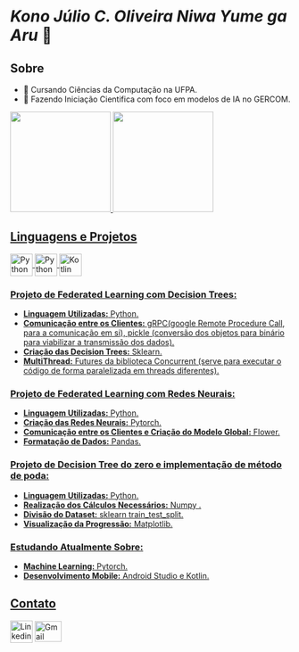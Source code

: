 # _**Kono Júlio C. Oliveira Niwa Yume ga Aru**_ 👋
## Sobre
- 🏫 Cursando Ciências da Computação na UFPA. 
- 🔭 Fazendo Iniciação Cientifica com foco em modelos de IA no GERCOM.

<section>
  <a href="https://github.com/Julio-C-Oliveira">
  <img height="180em" src="https://github-readme-stats.vercel.app/api?username=Julio-C-Oliveira&show_icons=true&theme=dracula&include_all_commits=true&count_private=true&hide_rank=true"/>
  <img height="180em" src="https://github-readme-stats.vercel.app/api/top-langs/?username=Julio-C-Oliveira&layout=compact&langs_count=16&theme=dracula"/>
</section>

## Linguagens e Projetos
<div style="display: inline: block">
    <img align="center" alt="Python Icon" height="40" width="40" src="https://cdn.jsdelivr.net/gh/devicons/devicon@latest/icons/python/python-original.svg"/>
    <img align="center" alt="Python Icon" height="40" width="40" src="https://cdn.jsdelivr.net/gh/devicons/devicon@latest/icons/java/java-original.svg"/>
    <img align="center" alt="Kotlin Icon" height="40" width="40" src="https://cdn.jsdelivr.net/gh/devicons/devicon@latest/icons/kotlin/kotlin-original.svg" />
</div>
  
### Projeto de Federated Learning com Decision Trees:
- **Linguagem Utilizadas:** Python.
- **Comunicação entre os Clientes:** gRPC(google Remote Procedure Call, para a comunicação em si), pickle (conversão dos objetos para binário para viabilizar a transmissão dos dados).
- **Criação das Decision Trees:** Sklearn.
- **MultiThread:** Futures da biblioteca Concurrent (serve para executar o código de forma paralelizada em threads diferentes).

### Projeto de Federated Learning com Redes Neurais:
- **Linguagem Utilizadas:** Python.
- **Criação das Redes Neurais:** Pytorch.
- **Comunicação entre os Clientes e Criação do Modelo Global:** Flower.
- **Formatação de Dados:** Pandas.

### Projeto de Decision Tree do zero e implementação de método de poda:
- **Linguagem Utilizadas:** Python.
- **Realização dos Cálculos Necessários:** Numpy .
- **Divisão do Dataset:** sklearn train_test_split.
- **Visualização da Progressão:** Matplotlib.

### Estudando Atualmente Sobre:
- **Machine Learning:** Pytorch.
- **Desenvolvimento Mobile:** Android Studio e Kotlin.

## Contato
<div style="display: inline: block">
  <a href="https://www.linkedin.com/in/júlio-oliveira-b8199125a"><img align="center" alt="Linkedin Icon" height="40" width="40" src="https://cdn.jsdelivr.net/gh/devicons/devicon@latest/icons/linkedin/linkedin-original.svg"/></a>
  <img align="center" alt="Gmail Icon" height="37" width="48" src="https://github.com/Julio-C-Oliveira/Julio-C-Oliveira/assets/103333573/c1933c67-7ce8-4ef2-b6d8-1352aff72594"/>
</div>    
          

<!--
<section>
  <h3>Linguagens</h3>
</section>

**Julio-C-Oliveira/Julio-C-Oliveira** is a ✨ _special_ ✨ repository because its `README.md` (this file) appears on your GitHub profile.

Here are some ideas to get you started:

- 🔭 I’m currently working on ...
- 🌱 I’m currently learning ...
- 👯 I’m looking to collaborate on ...
- 🤔 I’m looking for help with ...
- 💬 Ask me about ...
- 📫 How to reach me: ...
- 😄 Pronouns: ...
- ⚡ Fun fact: ...
-->
